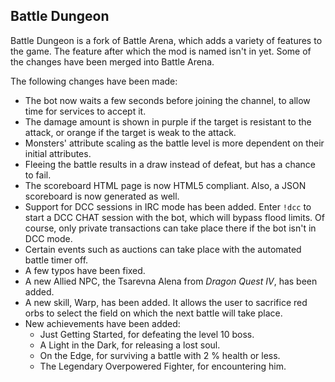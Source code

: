 Battle Dungeon
--------------

Battle Dungeon is a fork of Battle Arena, which adds a variety of features to the game. The feature after which the mod is named isn't in yet.
Some of the changes have been merged into Battle Arena.

The following changes have been made:

* The bot now waits a few seconds before joining the channel, to allow time for services to accept it.
* The damage amount is shown in purple if the target is resistant to the attack, or orange if the target is weak to the attack.
* Monsters' attribute scaling as the battle level is more dependent on their initial attributes.
* Fleeing the battle results in a draw instead of defeat, but has a chance to fail.
* The scoreboard HTML page is now HTML5 compliant. Also, a JSON scoreboard is now generated as well.
* Support for DCC sessions in IRC mode has been added. Enter `!dcc` to start a DCC CHAT session with the bot, which will bypass flood limits. Of course, only private transactions can take place there if the bot isn't in DCC mode.
* Certain events such as auctions can take place with the automated battle timer off.
* A few typos have been fixed.
* A new Allied NPC, the Tsarevna Alena from _Dragon Quest IV_, has been added.
* A new skill, Warp, has been added. It allows the user to sacrifice red orbs to select the field on which the next battle will take place.
* New achievements have been added:
  * Just Getting Started, for defeating the level 10 boss.
  * A Light in the Dark, for releasing a lost soul.
  * On the Edge, for surviving a battle with 2 % health or less.
  * The Legendary Overpowered Fighter, for encountering him.
